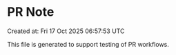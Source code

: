 # PR Note

Created at: Fri 17 Oct 2025 06:57:53 UTC

This file is generated to support testing of PR workflows.

